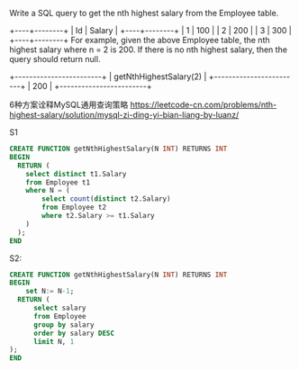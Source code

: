 Write a SQL query to get the nth highest salary from the Employee table.

+----+--------+
| Id | Salary |
+----+--------+
| 1  | 100    |
| 2  | 200    |
| 3  | 300    |
+----+--------+
For example, given the above Employee table, the nth highest salary where n = 2 is 200. If there is no nth highest salary, then the query should return null.

+------------------------+
| getNthHighestSalary(2) |
+------------------------+
| 200                    |
+------------------------+

6种方案诠释MySQL通用查询策略
https://leetcode-cn.com/problems/nth-highest-salary/solution/mysql-zi-ding-yi-bian-liang-by-luanz/

S1
```SQL
CREATE FUNCTION getNthHighestSalary(N INT) RETURNS INT
BEGIN
  RETURN (
    select distinct t1.Salary
    from Employee t1
    where N = (
        select count(distinct t2.Salary)
        from Employee t2
        where t2.Salary >= t1.Salary
    )
  );
END
```

S2:
```SQL
CREATE FUNCTION getNthHighestSalary(N INT) RETURNS INT
BEGIN
    set N:= N-1;
  RETURN (
      select salary
      from Employee 
      group by salary
      order by salary DESC
      limit N, 1
);
END
```
